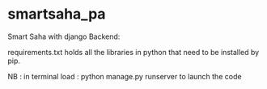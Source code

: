 # smartsaha_pa
Smart Saha with django Backend:

requirements.txt holds all the libraries in python that need to be installed by pip.

NB : in terminal load : python manage.py runserver 
to launch the code
